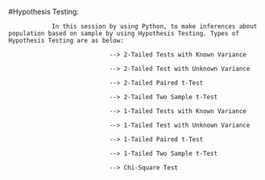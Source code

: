 #Hypothesis Testing:

                In this session by using Python, to make inferences about population based on sample by using Hypothesis Testing. Types of Hypothesis Testing are as below:
                
                                --> 2-Tailed Tests with Known Variance

                                --> 2-Tailed Test with Unknown Variance

                                --> 2-Tailed Paired t-Test

                                --> 2-Tailed Two Sample t-Test

                                --> 1-Tailed Tests with Known Variance

                                --> 1-Tailed Test with Unknown Variance

                                --> 1-Tailed Paired t-Test

                                --> 1-Tailed Two Sample t-Test

                                --> Chi-Square Test
                 
                 
